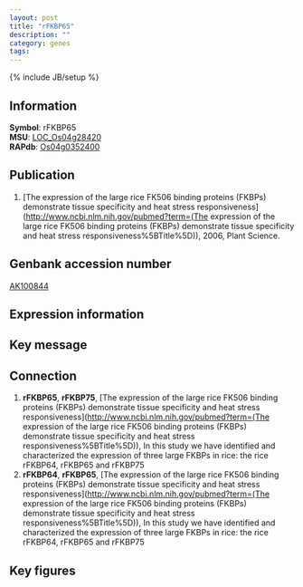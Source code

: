 ```yaml
---
layout: post
title: "rFKBP65"
description: ""
category: genes
tags: 
---
```

{% include JB/setup %}

## Information
__Symbol__: rFKBP65  
__MSU__: [LOC_Os04g28420](http://rice.plantbiology.msu.edu/cgi-bin/ORF_infopage.cgi?orf=LOC_Os04g28420)  
__RAPdb__: [Os04g0352400](http://rapdb.dna.affrc.go.jp/viewer/gbrowse_details/irgsp1?name=Os04g0352400)  

## Publication
1. [The expression of the large rice FK506 binding proteins (FKBPs) demonstrate tissue specificity and heat stress responsiveness](http://www.ncbi.nlm.nih.gov/pubmed?term=(The expression of the large rice FK506 binding proteins (FKBPs) demonstrate tissue specificity and heat stress responsiveness%5BTitle%5D)), 2006, Plant Science.

## Genbank accession number
[AK100844](http://www.ncbi.nlm.nih.gov/nuccore/AK100844)

## Expression information

## Key message

## Connection
1. __rFKBP65__, __rFKBP75__, [The expression of the large rice FK506 binding proteins (FKBPs) demonstrate tissue specificity and heat stress responsiveness](http://www.ncbi.nlm.nih.gov/pubmed?term=(The expression of the large rice FK506 binding proteins (FKBPs) demonstrate tissue specificity and heat stress responsiveness%5BTitle%5D)),  In this study we have identified and characterized the expression of three large FKBPs in rice: the rice rFKBP64, rFKBP65 and rFKBP75
2. __rFKBP64__, __rFKBP65__, [The expression of the large rice FK506 binding proteins (FKBPs) demonstrate tissue specificity and heat stress responsiveness](http://www.ncbi.nlm.nih.gov/pubmed?term=(The expression of the large rice FK506 binding proteins (FKBPs) demonstrate tissue specificity and heat stress responsiveness%5BTitle%5D)),  In this study we have identified and characterized the expression of three large FKBPs in rice: the rice rFKBP64, rFKBP65 and rFKBP75

## Key figures


